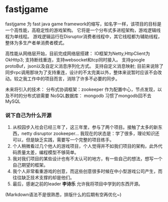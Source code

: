 # fastjgame
fastjgame 为 fast java game framework的缩写，如名字一样，该项目的目标是一个高性能，高稳定性的游戏架构。
它将是一个分布式多进程架构，游戏逻辑线程为单线程。 游戏逻辑运行在Disruptor消费者线程中，其它线程都为辅助线程，整体为多生产者单消费者模式。  

高性能从网络层开始，目前完成网络层搭建： 
IO框架为Netty,HttpClient为OkHttp3; 
支持断线重连，支持websocket和tcp同时接入。
支持google protoBuf，json以及自定义消息序列化方式。 
支持自定义消息映射;
目前来说除了同步rpc调用那块为了支持重连，设计的不太完美以外，整体来说暂时应该不会改动。较之我工作中的项目而言，消除了许多不必要的同步。

未来将引入的技术： 分布式协调框架：zookeeper 作为配置中心，节点发现，以及不时的分布式锁需要 
NoSQL数据库： mongodb 习惯了mongodb回不去MySQL


### 说下自己为什么开源
1. 从校园步入社会已经三年了，这三年里，参与了两个项目。接触了太多的新东西，netty disruptor zookeeper... 
   我现在的状态是：学了很多，理论知识还可以，但是缺乏实践，需要写一个完整的项目练手。
2. 个人稍微看过几个他人的游戏项目，个人觉得并不如我们项目的架构，此外代码质量太差，编程模型不够简单。
3. 我对我们项目的某些设计也有不太认可的地方，有一些自己的想法，想写一个自己期望的框架。
4. 我个人非常看重游戏的创意，而这些创意很多时候在中小型游戏公司产生，而往往缺乏技术支撑的却是他们。
5. 最后，感谢之前的leader **李诗乐** 允许我将项目中学到的东西开源。


(Markdown语法不是很熟悉，排版什么的后期有空再优化~)

